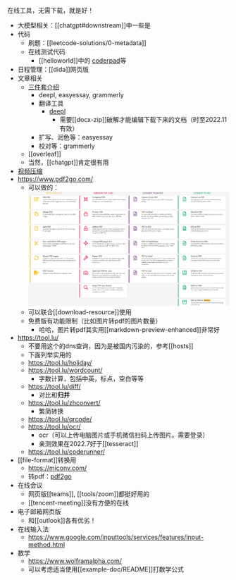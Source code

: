 在线工具，无需下载，就是好！
- 大模型相关：[[chatgpt#downstream]]中一些是
- 代码
  - 刷题：[[leetcode-solutions/0-metadata]]
  - 在线测试代码
    - [[helloworld]]中的 [coderpad](https://app.coderpad.io/sandbox)等
- 日程管理：[[dida]]网页版
- 文章相关
  - [三件套介绍](https://www.bilibili.com/video/BV17e4y1J7hi/?is_story_h5=false&p=1&share_from=ugc&share_medium=android&share_plat=android&share_session_id=b4d31482-9f69-4bcb-953b-77d06a68cade&share_source=WEIXIN&share_tag=s_i&timestamp=1669998588&unique_k=CfxDu9U)
    - deepl, easyessay, grammerly
    - 翻译工具
      - [deepl](https://www.deepl.com/translator)
        - 需要[[docx-zip]]破解才能编辑下载下来的文档（时至2022.11有效）
    - 扩写、润色等：easyessay
    - 校对等：grammerly
  - [[overleaf]]
  - 当然，[[chatgpt]]肯定很有用
- [视频压缩](https://compress-video-online.com/zh)
- https://www.pdf2go.com/
  - 可以做的：![](pdf2go.png)
  - 可以联合[[download-resource]]使用
  - 免费版有功能限制（比如图片转pdf的图片数量）
    - 哈哈，图片转pdf其实用[[markdown-preview-enhanced]]非常好
- https://tool.lu/
  - 不要用这个的dns查询，因为是被国内污染的，参考[[hosts]]
  - 下面列举实用的
  - https://tool.lu/holiday/
  - https://tool.lu/wordcount/
    - 字数计算，包括中英，标点，空白等等
  - https://tool.lu/diff/
    - 对比和**归并**
  - https://tool.lu/zhconvert/
    - 繁简转换
  - https://tool.lu/qrcode/
  - https://tool.lu/ocr/
    - ocr（可以上传电脑图片或手机微信扫码上传图片。需要登录）
    - 亲测效果在2022.7好于[[tesseract]]
  - https://tool.lu/coderunner/
- [[file-format]]转换用
  - https://miconv.com/
  - 转pdf：[pdf2go](https://www.pdf2go.com/)
- 在线会议
  - 网页版[[teams]], [[tools/zoom]]都挺好用的
  - [[tencent-meeting]]没有方便的在线
- 电子邮箱网页版
  - 和[[outlook]]各有优劣！
- 在线输入法
  - https://www.google.com/inputtools/services/features/input-method.html
- 数学
  - https://www.wolframalpha.com/
  - 可以考虑适当使用[[example-doc/README]]打数学公式